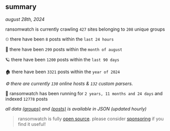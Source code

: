 
## summary
_august 28th, 2024_

ransomwatch is currently crawling `427` sites belonging to `208` unique groups

⏲ there have been `8` posts within the `last 24 hours`

🦈 there have been `299` posts within the `month of august`

🪐 there have been `1200` posts within the `last 90 days`

🏚 there have been `3321` posts within the `year of 2024`

_⚙️ there are currently `130` online hosts & `132` custom parsers._

🦕 ransomwatch has been running for `2 years, 11 months and 24 days` and indexed `12778` posts

_all data  [(groups)](http://ransomwhat.telemetry.ltd/groups) and [(posts)](http://ransomwhat.telemetry.ltd/posts) is available in JSON (updated hourly)_

> ransomwatch is fully [open source](https://github.com/joshhighet/ransomwatch#ransomwatch--). please consider [sponsoring](https://github.com/sponsors/joshhighet) if you find it useful!
